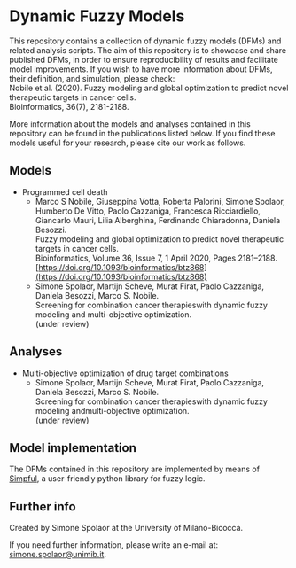 # Dynamic Fuzzy Models

This repository contains a collection of dynamic fuzzy models (DFMs) and related analysis scripts.
The aim of this repository is to showcase and share published DFMs, in order to ensure reproducibility of results and facilitate model improvements.
If you wish to have more information about DFMs, their definition, and simulation, please check:  
Nobile et al. (2020). Fuzzy modeling and global optimization to predict novel therapeutic targets in cancer cells.  
Bioinformatics, 36(7), 2181-2188.

More information about the models and analyses contained in this repository can be found in the publications listed below.
If you find these models useful for your research, please cite our work as follows.

## Models
- Programmed cell death
	- Marco S Nobile, Giuseppina Votta, Roberta Palorini, Simone Spolaor, Humberto De Vitto, Paolo Cazzaniga, Francesca Ricciardiello, Giancarlo Mauri, Lilia Alberghina, Ferdinando Chiaradonna, Daniela Besozzi.  
	Fuzzy modeling and global optimization to predict novel therapeutic targets in cancer cells.  
	Bioinformatics, Volume 36, Issue 7, 1 April 2020, Pages 2181–2188.
	[https://doi.org/10.1093/bioinformatics/btz868](https://doi.org/10.1093/bioinformatics/btz868)
	- Simone Spolaor, Martijn Scheve, Murat Firat, Paolo Cazzaniga, Daniela Besozzi, Marco S. Nobile.  
	Screening for combination cancer therapieswith dynamic fuzzy modeling and multi-objective optimization.  
	(under review)

## Analyses
- Multi-objective optimization of drug target combinations
	- Simone Spolaor, Martijn Scheve, Murat Firat, Paolo Cazzaniga, Daniela Besozzi, Marco S. Nobile.  
	Screening for combination cancer therapieswith dynamic fuzzy modeling andmulti-objective optimization.  
	(under review)

## Model implementation
The DFMs contained in this repository are implemented by means of [Simpful](https://github.com/aresio/simpful), a user-friendly python library for fuzzy logic.

## Further info
Created by Simone Spolaor at the University of Milano-Bicocca. 

If you need further information, please write an e-mail at: simone.spolaor@unimib.it.
